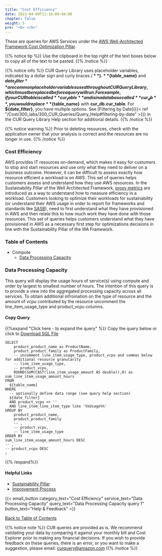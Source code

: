 ```yaml
---
title: "Cost Efficiency"
date: 2023-04-09T11:16:09-04:00
chapter: false
weight: 5
pre: "<b> </b>"
---
```


These are queries for AWS Services under the [AWS Well-Architected Framework Cost Optimization Pillar](https://wa.aws.amazon.com/wellarchitected/2020-07-02T19-33-23/wat.pillar.costOptimization.en.html).  

{{% notice tip %}}
Use the clipboard in the top right of the text boxes below to copy all of the text to be pasted.
{{% /notice %}}

{{% notice info %}}
CUR Query Library uses placeholder variables, indicated by a dollar sign and curly braces (**${  }**). **${table_name}** and **${date_filter}** are common placeholder variables used throughout CUR Query Library, which must be replaced before a query will run. For example, if your CUR table is called **cur_table** and is in a database called **cur_db**, you would replace **${table_name}** with **cur_db.cur_table**. For **${date_filter}**, you have multiple options. See [Filtering by Date]({{< ref "/Cost/300_labs/300_CUR_Queries/Query_Help#filtering-by-date" >}}) in the CUR Query Library Help section for additional details.
{{% /notice %}}

{{% notice warning %}}
Prior to deleting resources, check with the application owner that your analysis is correct and the resources are no longer in use. 
{{% /notice %}}

### Cost Efficiency

AWS provides IT resources on-demand, which makes it easy for customers to stop and start resources and use only what they need to deliver on a business outcome. However, it can be difficult to assess exactly how resource efficient a workload is on AWS.  This set of queries helps customers assess and understand how they use AWS resources. In the Sustainability Pillar of the Well Architected Framework, [proxy metrics](https://docs.aws.amazon.com/wellarchitected/latest/sustainability-pillar/improvement-process.html) are introduced as a way to understand how to measure efficiency in a workload. Customers looking to optimize their workloads for sustainability (or understand their AWS usage in order to report for frameworks and standards like [SASB](https://www.sasb.org/)), need to first understand what they have provisioned in AWS and then relate this to how much work they have done with those resources. This set of queries helps customers understand what they have provisioned in AWS as a necessary first step for optimizations decisions in line with the Sustainability Pillar of the WA Framework.

### Table of Contents
- Compute
  * [Data Processing Capacity](#data-processing-capacity)

  
### Data Processing Capacity

This query will display the usage hours of service(s) using compute and order by largest to smallest number of hours.  The intention of this query is to provide a view into the aggregated processing capacity across all services.  To obtain additional infromation on the type of resource and the amount of vcpu contributed by the resource uncomment the line_item_usage_type and product_vcpu columns.

#### Copy Query
{{%expand "Click here - to expand the query" %}}
Copy the query below or click to [Download SQL File](/Cost/300_CUR_Queries/Code/Cost_Efficiency/data-processing-capacity.sql) 

```tsql
SELECT 
    product_product_name as ProductName,
    product_product_family as ProductFamily,
    -- uncomment line_item_usage_type, product_vcpu and commas below for additional resource granularity
    -- line_item_usage_type,
    -- product_vcpu,
    ROUND(SUM(CAST(line_item_usage_amount AS double)),0) as sum_line_item_usage_amount_hours
FROM 
  ${table_name}
WHERE 
  -- optionally define data range (see query help section)
  ${date_filter}
  AND product_vcpu <> ''
  AND line_item_line_item_type like '%%Usage%%'
GROUP BY
    product_product_name,
    product_product_family
    -- ,
    -- product_vcpu,
    -- line_item_usage_type
ORDER BY
sum_line_item_usage_amount_hours DESC
-- ,
-- product_vcpu DESC
;

```

{{% /expand%}}


#### Helpful Links

* [Sustainability Pillar](https://docs.aws.amazon.com/wellarchitected/latest/sustainability-pillar/sustainability-pillar.html)
* [Improvement Process](https://docs.aws.amazon.com/wellarchitected/latest/sustainability-pillar/improvement-process.html)

{{< email_button category_text="Cost Efficiency" service_text="Data Processing Capacity" query_text="Data Processing Capacity query 1" button_text="Help & Feedback" >}}

[Back to Table of Contents](#table-of-contents)



{{% notice note %}}
CUR queries are provided as is. We recommend validating your data by comparing it against your monthly bill and Cost Explorer prior to making any financial decisions. If you wish to provide feedback on these queries, there is an error, or you want to make a suggestion, please email: curquery@amazon.com
{{% /notice %}}

